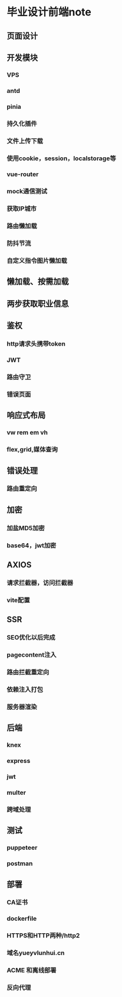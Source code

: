# 毕业设计前端note

## 页面设计

## 开发模块

### VPS

### antd

### pinia

### 持久化插件

### 文件上传下载

### 使用cookie，session，localstorage等

### vue-router

### mock通信测试

### 获取IP城市

### 路由懒加载

### 防抖节流

### 自定义指令图片懒加载

## 懒加载、按需加载

## 两步获取职业信息

## 鉴权

### http请求头携带token

### JWT

### 路由守卫

### 错误页面

## 响应式布局

### vw rem em vh

### flex,grid,媒体查询

## 错误处理

### 路由重定向

## 加密

### 加盐MD5加密

### base64，jwt加密

## AXIOS

### 请求拦截器，访问拦截器

### vite配置

## SSR

### SEO优化以后完成

### pagecontent注入

### 路由拦截重定向

### 依赖注入打包

### 服务器渲染

## 后端

### knex

### express

### jwt

### multer

### 跨域处理

## 测试

### puppeteer

### postman

## 部署

### CA证书

### dockerfile

### HTTPS和HTTP两种/http2

### 域名yueyvlunhui.cn

### ACME 和离线部署

### 反向代理
